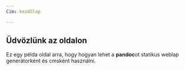 ```yaml
---
Cim: kezdőlap

---
```

## Üdvözlünk az oldalon

Ez egy példa oldal arra, hogy hogyan lehet a **pandoc**ot statikus weblap generátorként és cmsként használni.